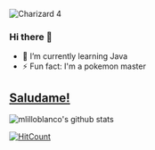 ![Charizard 4]()

### Hi there 👋
- 🌱 I’m currently learning Java
- ⚡ Fun fact: I'm a pokemon master

## [Saludame!](https://twitter.com/intent/tweet?text=Hi%20%40mlilloblanco%20%F0%9F%91%8B.%20I%20am%20saying%20hi%20from%20your%20Github%20profile!%20(https%3A%2F%2Fgithub.com%2Fmlilloblanco)%0A%0A)

![mlilloblanco's github stats](https://github-readme-stats.vercel.app/api?username=mlilloblanco&hide=["issues"]&show_icons=true)


[![HitCount](http://hits.dwyl.com/mlilloblanco/mlilloblanco.svg)](http://hits.dwyl.com/mlilloblanco/mlilloblanco)


<!--
**mlilloblanco/mlilloblanco** is a ✨ _special_ ✨ repository because its `README.md` (this file) appears on your GitHub profile.

Here are some ideas to get you started:

- 🔭 I’m currently working on ...
- 🌱 I’m currently learning ...
- 👯 I’m looking to collaborate on ...
- 🤔 I’m looking for help with ...
- 💬 Ask me about ...
- 📫 How to reach me: ...
- 😄 Pronouns: ...
- ⚡ Fun fact: ...
-->
